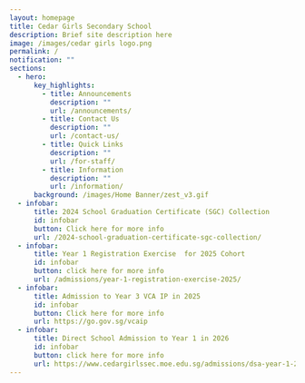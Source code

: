 ```yaml
---
layout: homepage
title: Cedar Girls Secondary School
description: Brief site description here
image: /images/cedar girls logo.png
permalink: /
notification: ""
sections:
  - hero:
      key_highlights:
        - title: Announcements
          description: ""
          url: /announcements/
        - title: Contact Us
          description: ""
          url: /contact-us/
        - title: Quick Links
          description: ""
          url: /for-staff/
        - title: Information
          description: ""
          url: /information/
      background: /images/Home Banner/zest_v3.gif
  - infobar:
      title: 2024 School Graduation Certificate (SGC) Collection
      id: infobar
      button: Click here for more info
      url: /2024-school-graduation-certificate-sgc-collection/
  - infobar:
      title: Year 1 Registration Exercise  for 2025 Cohort
      id: infobar
      button: click here for more info
      url: /admissions/year-1-registration-exercise-2025/
  - infobar:
      title: Admission to Year 3 VCA IP in 2025
      id: infobar
      button: Click here for more info
      url: https://go.gov.sg/vcaip
  - infobar:
      title: Direct School Admission to Year 1 in 2026
      id: infobar
      button: click here for more info
      url: https://www.cedargirlssec.moe.edu.sg/admissions/dsa-year-1-2026/
---
```

